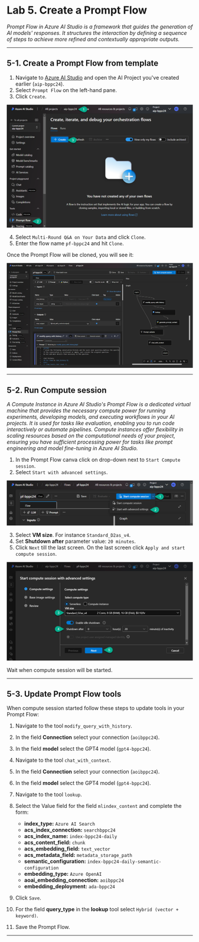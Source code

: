 # Lab 5. Create a Prompt Flow

_Prompt Flow in Azure AI Studio is a framework that guides the generation of AI models' responses. It structures the interaction by defining a sequence of steps to achieve more refined and contextually appropriate outputs._

***

## 5-1. Create a Prompt Flow from template

1. Navigate to [Azure AI Studio](https://ai.azure.com/) and open the AI Project you've created earlier (`aip-bppc24`).
2. Select `Prompt Flow` on the left-hand pane.
3. Click `Create`.

![1-26](./assets/1-26.png)

4. Select `Multi-Round Q&A on Your Data` and click `Clone`.
5. Enter the flow name `pf-bppc24` and hit `Clone`.

Once the Prompt Flow will be cloned, you will see it:

![1-27](./assets/1-27.png)

***

## 5-2. Run Compute session

_A Compute Instance in Azure AI Studio's Prompt Flow is a dedicated virtual machine that provides the necessary compute power for running experiments, developing models, and executing workflows in your AI projects. It is used for tasks like evaluation, enabling you to run code interactively or automate pipelines. Compute instances offer flexibility in scaling resources based on the computational needs of your project, ensuring you have sufficient processing power for tasks like prompt engineering and model fine-tuning in Azure AI Studio._

1. In the Prompt Flow canva click on drop-down next to `Start Compute session`.
2. Select `Start with advanced settings`.

![1-28](./assets/1-28.png)

3. Select **VM size**. For instance `Standard_D2as_v4`.
4. Set **Shutdown after** parameter value: `20 minutes`.
5. Click `Next` till the last screen. On the last screen click `Apply and start compute session`.

![1-29](./assets/1-29.png)

Wait when compute session will be started.

***

## 5-3. Update Prompt Flow tools

When compute session started follow these steps to update tools in your Prompt Flow:

1. Navigate to the tool `modify_query_with_history`.
2. In the field **Connection** select your connection (`aoibppc24`).
3. In the field **model** select the GPT4 model (`gpt4-bppc24`).

4. Navigate to the tool `chat_with_context`.
5. In the field **Connection** select your connection (`aoibppc24`).
6. In the field **model** select the GPT4 model (`gpt4-bppc24`).

7. Navigate to the tool `lookup`.
8. Select the Value field for the field `mlindex_content` and complete the form:
   - **index_type:** `Azure AI Search`
   - **acs_index_connection:** `searchbppc24`
   - **acs_index_name:** `index-bppc24-daily`
   - **acs_content_field:** `chunk`
   - **acs_embedding_field:** `text_vector`
   - **acs_metadata_field:** `metadata_storage_path`
   - **semantic_configuration:** `index-bppc24-daily-semantic-configuration`
   - **embedding_type:** `Azure OpenAI`
   - **aoai_embedding_connection:** `aoibppc24`
   - **embedding_deployment:** `ada-bppc24`
9. Click `Save`.
10. For the field **query_type** in the **lookup** tool select `Hybrid (vector + keyword)`.
11. Save the Prompt Flow.

***